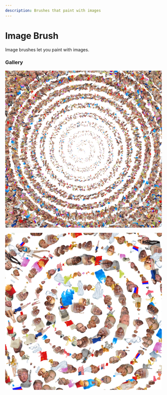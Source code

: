 ```yaml
---
description: Brushes that paint with images
---
```


# Image Brush

Image brushes let you paint with images. 

### Gallery

![](../../.gitbook/assets/2fd31f%20%281%29.jpeg)

![](../../.gitbook/assets/fee672.jpeg)

